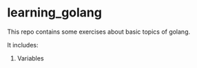 # learning_golang

This repo contains some exercises about basic topics of golang.

It includes:

1. Variables